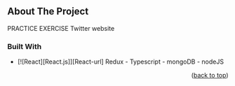 <!-- ABOUT THE PROJECT -->
## About The Project
PRACTICE EXERCISE
Twitter website



### Built With
* [![React][React.js]][React-url]
Redux - Typescript - mongoDB - nodeJS

<p align="right">(<a href="#readme-top">back to top</a>)</p>
